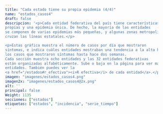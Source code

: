 ```yaml
---
title: "Cada estado tiene su propia epidemia (4/4)"
name: "estados_casos4"
draft: false
descripcion: '<p>Cada entidad federativa del país tiene características
propias y una epidemia única. De hecho, la mayoría de las entidades
se componen de varias epidemias más pequeñas, y algunas zonas metropolitanas
cruzan las líneas estatales.</p>

<p>Estas gráfica muestra el número de casos por día que mostraron
síntomas, e indica cuáles entidades mostraban una tendencia a la alta hasta en
los casos que mostraron síntomas hasta hace dos semanas.
Cada sección muestra ocho entidades y las 32 entidades federativas
están organizadas alfabéticamente. Sube o baja en la página para ver más
entidades. También puedes ver la
<a href="/estados#r_efectiva"><i>R efectiva</i> de cada entidad</a>.</p>'
imagen: "imagenes/estados_casos4.png"
imagen2x: "imagenes/estados_casos4@2x.png"
alt: ''
principal: false
Weight: 1135
secciones: ["estados"]
etiquetas: ["estados", "incidencia", "serie_tiempo"]
---
```

